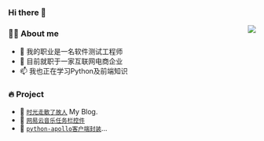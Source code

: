 ### Hi there 👋

<!--
**longweiqiang/longweiqiang** is a ✨ _special_ ✨ repository because its `README.md` (this file) appears on your GitHub profile.

Here are some ideas to get you started:

- 🔭 I’m currently working on ...
- 🌱 I’m currently learning ...
- 👯 I’m looking to collaborate on ...
- 🤔 I’m looking for help with ...
- 💬 Ask me about ...
- 📫 How to reach me: ...
- 😄 Pronouns: ...
- ⚡ Fun fact: ...
-->
<img align="right" src="https://github-readme-stats.vercel.app/api?username=longweiqiang&show_icons=true&count_private=true&hide_border=true&cache_seconds=1900"/>

### 👨‍🚒 About me

- 🔭 我的职业是一名软件测试工程师
- 💬 目前就职于一家互联网电商企业
- 📫 我也正在学习Python及前端知识

### 🔥 Project

- 🔰 [`时光走散了故人`](https://www.cnblogs.com/longweiqiang) My Blog.
- 🌱 [`网易云音乐任务栏控件`](https://github.com/longweiqiang/MediaCtrl)
- 📃 [`python-apollo客户端封装`](https://github.com/longweiqiang/py_openapi_apollo_client)...
